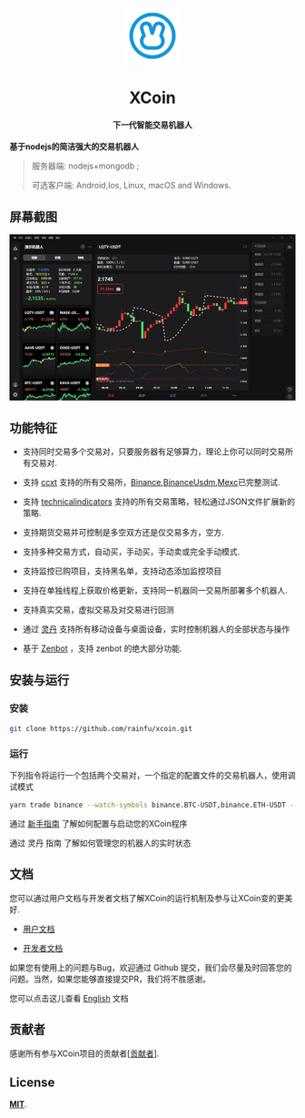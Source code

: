 <p align="center"><img src="docs/public/images/logo.png" alt="XCoin" width="100" height="100"></p>

<h1 align="center">XCoin</h1>

<h4 align="center">下一代智能交易机器人</h4>

**基于nodejs的简洁强大的交易机器人**

> 服务器端: nodejs+mongodb ;  
>
> 可选客户端: Android,Ios, Linux, macOS and Windows.

</a>

## 屏幕截图

![Screenshot](docs/public/images/screenshot_zh.jpg)

## 功能特征

- 支持同时交易多个交易对，只要服务器有足够算力，理论上你可以同时交易所有交易对.

- 支持 [ccxt](https://github.com/ccxt/ccxthttps://github.com/ccxt/ccxt) 支持的所有交易所，[Binance](https://www.binance.com),[BinanceUsdm](https://www.binance.com),[Mexc](https://www.mexc.com/)已完整测试.

- 支持 [technicalindicators](https://github.com/anandanand84/technicalindicators) 支持的所有交易策略，轻松通过JSON文件扩展新的策略.

- 支持期货交易并可控制是多空双方还是仅交易多方，空方.

- 支持多种交易方式，自动买，手动买，手动卖或完全手动模式.

- 支持监控已购项目，支持黑名单，支持动态添加监控项目

- 支持在单独线程上获取价格更新，支持同一机器同一交易所部署多个机器人.

- 支持真实交易，虚拟交易及对交易进行回测

- 通过 [灵丹](https://github.com) 支持所有移动设备与桌面设备，实时控制机器人的全部状态与操作

- 基于 [Zenbot](https://github.com/DeviaVir/zenbot) ，支持 zenbot 的绝大部分功能.

## 安装与运行

### 安装

```bash
git clone https://github.com/rainfu/xcoin.git
```

### 运行

下列指令将运行一个包括两个交易对，一个指定的配置文件的交易机器人，使用调试模式

```bash
yarn trade binance --watch-symbols binance.BTC-USDT,binance.ETH-USDT --conf ./data/config/binance/30mf.json --debug
```

通过 [新手指南](docs/zh/start.md) 了解如何配置与启动您的XCoin程序

通过 灵丹 指南 了解如何管理您的机器人的实时状态

## 文档

您可以通过用户文档与开发者文档了解XCoin的运行机制及参与让XCoin变的更美好.

- [用户文档](docs/zh/README.md)

- [开发者文档](docs/zh/developer.md)

如果您有使用上的问题与Bug，欢迎通过 Github 提交，我们会尽量及时回答您的问题。当然，如果您能够直接提交PR，我们将不胜感谢。

您可以点击这儿查看 [English](README.md) 文档

## 贡献者

感谢所有参与XCoin项目的贡献者[[贡献者](https://github.com/xcoin/xcoin/graphs/contributors)].

## License

[**MIT**](LICENSE).
